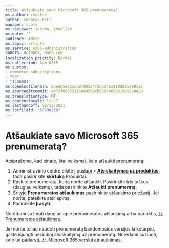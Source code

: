 ```yaml
---
title: Atšaukiate savo Microsoft 365 prenumeratą?
ms.author: cmcatee
author: cmcatee-MSFT
manager: scotv
ms.reviewer: jkinma, jmueller
ms.date: ''
audience: Admin
ms.topic: article
ms.service: o365-administration
ROBOTS: NOINDEX, NOFOLLOW
localization_priority: Normal
ms.collection: Adm_O365
ms.custom:
- commerce_subscriptions
- "53"
- "1400001"
ms.openlocfilehash: 03ee652d21cb87d9534f2d5d4b1918d815788c22
ms.sourcegitcommit: ab75f66355116e995b3cb5505465b31989339e28
ms.translationtype: MT
ms.contentlocale: lt-LT
ms.lasthandoff: 08/13/2021
ms.locfileid: "58330216"
---
```

# <a name="canceling-your-microsoft-365-subscription"></a>Atšaukiate savo Microsoft 365 prenumeratą?

Atsiprašome, kad einate, štai veiksmai, kaip atšaukti prenumeratą:

1. Administravimo centre eikite į puslapį  >  **[Atsiskaitymas už produktus,](https://go.microsoft.com/fwlink/p/?linkid=842054)** tada pasirinkite **skirtuką** Produktai.
2. Raskite prenumeratą, kurią norite atšaukti. Pasirinkite tris taškus (daugiau veiksmų), tada pasirinkite **Atšaukti prenumeratą**.
3. Srityje **Prenumeratos atšaukimas** pasirinkite atšaukimo priežastį. Jei norite, pateikite atsiliepimą.
4. Pasirinkite **Įrašyti**.

Norėdami sužinoti daugiau apie prenumeratos atšaukimą arba parinktis, [žr. Prenumeratos atšaukimas](https://docs.microsoft.com/microsoft-365/commerce/subscriptions/cancel-your-subscription).

Jei norite toliau naudoti prenumeratą bandomosios versijos laikotarpiu, galite išjungti periodinį atsiskaitymą už prenumeratą. Norėdami sužinoti, kaip tai [padaryti, žr. Microsoft 365 verslui atnaujinimas.](https://docs.microsoft.com/microsoft-365/commerce/subscriptions/renew-your-subscription)